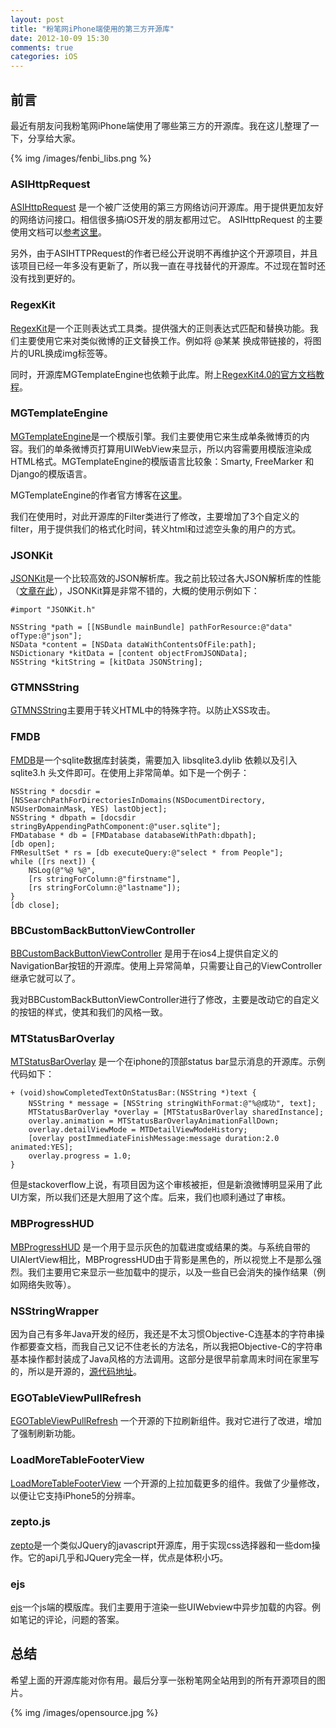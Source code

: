 ```yaml
---
layout: post
title: "粉笔网iPhone端使用的第三方开源库"
date: 2012-10-09 15:30
comments: true
categories: iOS
---
```


## 前言

最近有朋友问我粉笔网iPhone端使用了哪些第三方的开源库。我在这儿整理了一下，分享给大家。

{% img /images/fenbi_libs.png %}

<!-- more -->

### ASIHttpRequest
[ASIHttpRequest](http://allseeing-i.com/ASIHTTPRequest/) 是一个被广泛使用的第三方网络访问开源库。用于提供更加友好的网络访问接口。相信很多搞iOS开发的朋友都用过它。
ASIHttpRequest 的主要使用文档可以[参考这里](http://allseeing-i.com/ASIHTTPRequest/How-to-use)。

另外，由于ASIHTTPRequest的作者已经公开说明不再维护这个开源项目，并且该项目已经一年多没有更新了，所以我一直在寻找替代的开源库。不过现在暂时还没有找到更好的。

### RegexKit
[RegexKit](http://regexkit.sourceforge.net/)是一个正则表达式工具类。提供强大的正则表达式匹配和替换功能。我们主要使用它来对类似微博的正文替换工作。例如将 @某某 换成带链接的，将图片的URL换成img标签等。

同时，开源库MGTemplateEngine也依赖于此库。附上[RegexKit4.0的官方文档教程](http://regexkit.sourceforge.net/Documentation/index.html)。

### MGTemplateEngine
[MGTemplateEngine](http://svn.cocoasourcecode.com/MGTemplateEngine)是一个模版引擎。我们主要使用它来生成单条微博页的内容。我们的单条微博页打算用UIWebView来显示，所以内容需要用模版渲染成HTML格式。MGTemplateEngine的模版语言比较象：Smarty, FreeMarker 和 Django的模版语言。

MGTemplateEngine的作者官方博客在[这里](http://mattgemmell.com/2008/05/20/mgtemplateengine-templates-with-cocoa/)。

我们在使用时，对此开源库的Filter类进行了修改，主要增加了3个自定义的filter，用于提供我们的格式化时间，转义html和过滤空头象的用户的方式。

### JSONKit
[JSONKit](https://github.com/johnezang/JSONKit)是一个比较高效的JSON解析库。我之前比较过各大JSON解析库的性能（[文章在此](http://blog.devtang.com/blog/2012/05/05/do-not-use-sbjson/)），JSONKit算是非常不错的，大概的使用示例如下：

``` objc
#import "JSONKit.h"

NSString *path = [[NSBundle mainBundle] pathForResource:@"data" ofType:@"json"];
NSData *content = [NSData dataWithContentsOfFile:path];
NSDictionary *kitData = [content objectFromJSONData];
NSString *kitString = [kitData JSONString];
```


### GTMNSString
[GTMNSString](https://code.google.com/p/google-toolbox-for-mac/)主要用于转义HTML中的特殊字符。以防止XSS攻击。

### FMDB
[FMDB](https://github.com/ccgus/fmdb)是一个sqlite数据库封装类，需要加入 libsqlite3.dylib 依赖以及引入 sqlite3.h 头文件即可。在使用上非常简单。如下是一个例子：

``` objc
NSString * docsdir = [NSSearchPathForDirectoriesInDomains(NSDocumentDirectory, NSUserDomainMask, YES) lastObject];
NSString * dbpath = [docsdir stringByAppendingPathComponent:@"user.sqlite"];
FMDatabase * db = [FMDatabase databaseWithPath:dbpath];
[db open];
FMResultSet * rs = [db executeQuery:@"select * from People"];
while ([rs next]) {
    NSLog(@"%@ %@",
    [rs stringForColumn:@"firstname"],
    [rs stringForColumn:@"lastname"]);
}
[db close];
```

### BBCustomBackButtonViewController

[BBCustomBackButtonViewController](https://github.com/typeoneerror/BBCustomBackButtonViewController) 是用于在ios4上提供自定义的NavigationBar按钮的开源库。使用上异常简单，只需要让自己的ViewController继承它就可以了。

我对BBCustomBackButtonViewController进行了修改，主要是改动它的自定义的按钮的样式，使其和我们的风格一致。

### MTStatusBarOverlay 

[MTStatusBarOverlay](https://github.com/myell0w/MTStatusBarOverlay ) 是一个在iphone的顶部status bar显示消息的开源库。示例代码如下：

``` objc
+ (void)showCompletedTextOnStatusBar:(NSString *)text {
    NSString * message = [NSString stringWithFormat:@"%@成功", text];
    MTStatusBarOverlay *overlay = [MTStatusBarOverlay sharedInstance];
    overlay.animation = MTStatusBarOverlayAnimationFallDown;
    overlay.detailViewMode = MTDetailViewModeHistory;
    [overlay postImmediateFinishMessage:message duration:2.0 animated:YES];
    overlay.progress = 1.0;
}
```

但是stackoverflow上说，有项目因为这个审核被拒，但是新浪微博明显采用了此UI方案，所以我们还是大胆用了这个库。后来，我们也顺利通过了审核。

### MBProgressHUD

[MBProgressHUD](https://github.com/jdg/MBProgressHUD) 是一个用于显示灰色的加载进度或结果的类。与系统自带的UIAlertView相比，MBProgressHUD由于背影是黑色的，所以视觉上不是那么强烈。我们主要用它来显示一些加载中的提示，以及一些自已会消失的操作结果（例如网络失败等）。

### NSStringWrapper
因为自己有多年Java开发的经历，我还是不太习惯Objective-C连基本的字符串操作都要查文档，而我自己又记不住老长的方法名，所以我把Objective-C的字符串基本操作都封装成了Java风格的方法调用。这部分是很早前拿周末时间在家里写的，所以是开源的，[源代码地址](https://github.com/tangqiaoboy/xcode_tool/tree/master/NSStringWrappeer)。

### EGOTableViewPullRefresh

[EGOTableViewPullRefresh](https://github.com/enormego/EGOTableViewPullRefresh) 一个开源的下拉刷新组件。我对它进行了改进，增加了强制刷新功能。

### LoadMoreTableFooterView

[LoadMoreTableFooterView](https://github.com/sishen/LoadMoreTableFooterView) 一个开源的上拉加载更多的组件。我做了少量修改，以便让它支持iPhone5的分辨率。

### zepto.js
[zepto](http://zeptojs.com/)是一个类似JQuery的javascript开源库，用于实现css选择器和一些dom操作。它的api几乎和JQuery完全一样，优点是体积小巧。

### ejs

[ejs](http://embeddedjs.com/getting_started.html)一个js端的模版库。我们主要用于渲染一些UIWebview中异步加载的内容。例如笔记的评论，问题的答案。

## 总结
希望上面的开源库能对你有用。最后分享一张粉笔网全站用到的所有开源项目的图片。

{% img /images/opensource.jpg %}


